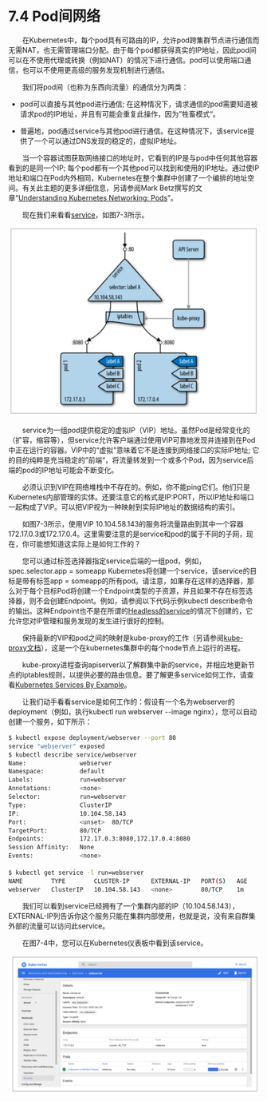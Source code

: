 # 7.4 Pod间网络

&emsp;&emsp;在Kubernetes中，每个pod具有可路由的IP，允许pod跨集群节点进行通信而无需NAT，也无需管理端口分配。由于每个pod都获得真实的IP地址，因此pod间可以在不使用代理或转换（例如NAT）的情况下进行通信。pod可以使用端口通信，也可以不使用更高级的服务发现机制进行通信。

&emsp;&emsp;我们将pod间（也称为东西向流量）的通信分为两类：

- pod可以直接与其他pod进行通信; 在这种情况下，请求通信的pod需要知道被请求pod的IP地址，并且有可能会重复此操作，因为”牲畜模式“。

- 普遍地，pod通过service与其他pod进行通信。在这种情况下，该service提供了一个可以通过DNS发现的稳定的，虚拟IP地址。

&emsp;&emsp;当一个容器试图获取网络接口的地址时，它看到的IP是与pod中任何其他容器看到的是同一个IP; 每个pod都有一个其他pod可以找到和使用的IP地址。通过使IP地址和端口在Pod内外相同，Kubernetes在整个集群中创建了一个编排的地址空间。有关此主题的更多详细信息，另请参阅Mark Betz撰写的文章“[Understanding Kubernetes Networking: Pods](https://medium.com/google-cloud/understanding-kubernetes-networking-pods-7117dd28727)”。

&emsp;&emsp;现在我们来看看[service](https://kubernetes.io/docs/concepts/services-networking/service/)，如图7-3所示。

![图7-3 Kubernetes中的service](../images/7-3.png)

&emsp;&emsp;service为一组pod提供稳定的虚拟IP（VIP）地址。虽然Pod是经常变化的（扩容，缩容等），但service允许客户端通过使用VIP可靠地发现并连接到在Pod中正在运行的容器。VIP中的“虚拟”意味着它不是连接到网络接口的实际IP地址; 它的目的纯粹是充当稳定的”前端“，将流量转发到一个或多个Pod，因为service后端的pod的IP地址可能会不断变化。

&emsp;&emsp;必须认识到VIP在网络堆栈中不存在的。例如，你不能ping它们。他们只是Kubernetes内部管理的实体。还要注意它的格式是IP:PORT，所以IP地址和端口一起构成了VIP。可以把VIP视为一种映射到实际IP地址的数据结构的索引。

&emsp;&emsp;如图7-3所示，使用VIP 10.104.58.143的服务将流量路由到其中一个容器172.17.0.3或172.17.0.4。这里需要注意的是service和pod的属于不同的子网，现在，你可能想知道这实际上是如何工作的？

&emsp;&emsp;您可以通过标签选择器指定service后端的一组pod，例如，spec.selector.app = someapp Kubernetes将创建一个service，该service的目标是带有标签app = someapp的所有pod。请注意，如果存在这样的选择器，那么对于每个目标Pod将创建一个Endpoint类型的子资源，并且如果不存在标签选择器，则不会创建Endpoint。例如，请参阅以下代码示例kubectl describe命令的输出。这种Endpoint也不是在所谓的[Headless的service](https://kubernetes.io/docs/concepts/services-networking/service/#headless-services)的情况下创建的，它允许您对IP管理和服务发现的发生进行很好的控制。

&emsp;&emsp;保持最新的VIP和pod之间的映射是kube-proxy的工作（另请参阅[kube-proxy文档](https://kubernetes.io/docs/reference/command-line-tools-reference/kube-proxy/)），这是一个在kubernetes集群中的每个node节点上运行的进程。

&emsp;&emsp;kube-proxy进程查询apiserver以了解群集中新的service，并相应地更新节点的iptables规则，以提供必要的路由信息。要了解更多service如何工作，请查看[Kubernetes Services By Example](https://blog.openshift.com/kubernetes-services-by-example/)。

&emsp;&emsp;让我们动手看看service是如何工作的：假设有一个名为webserver的deployment（例如，执行kubectl run webserver --image nginx），您可以自动创建一个服务，如下所示：

```bash
$ kubectl expose deployment/webserver --port 80
service "webserver" exposed
$ kubectl describe service/webserver
Name:               webserver
Namespace:          default
Labels:             run=webserver
Annotations:        <none>
Selector:           run=webserver
Type:               ClusterIP
IP:                 10.104.58.143
Port:               <unset>  80/TCP
TargetPort:         80/TCP
Endpoints:          172.17.0.3:8080,172.17.0.4:8080
Session Affinity:   None
Events:             <none>

$ kubectl get service -l run=webserver
NAME        TYPE        CLUSTER-IP      EXTERNAL-IP   PORT(S)   AGE
webserver   ClusterIP   10.104.58.143   <none>        80/TCP    1m
```

&emsp;&emsp;我们可以看到service已经拥有了一个集群内部的IP（10.104.58.143），EXTERNAL-IP列告诉你这个服务只能在集群内部使用，也就是说，没有来自群集外部的流量可以访问此service。

&emsp;&emsp;在图7-4中，您可以在Kubernetes仪表板中看到该service。

![图7-4 Dashbord中的service](../images/7-4.png)